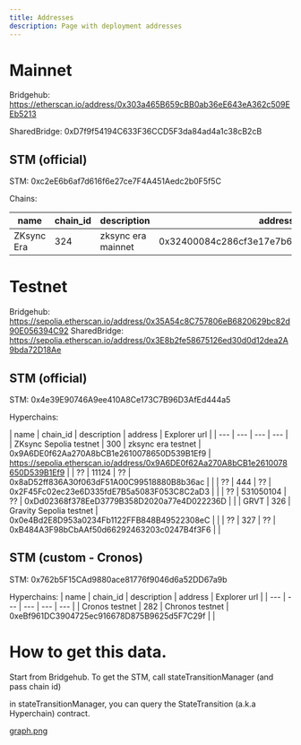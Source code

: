 ```yaml
---
title: Addresses
description: Page with deployment addresses
---
```


# Mainnet

Bridgehub: https://etherscan.io/address/0x303a465B659cBB0ab36eE643eA362c509EEb5213

SharedBridge: 0xD7f9f54194C633F36CCD5F3da84ad4a1c38cB2cB

## STM (official)
STM: 0xc2eE6b6af7d616f6e27ce7F4A451Aedc2b0F5f5C

Chains:

| name | chain_id  |  description   | address  | Explorer url |
| --- | --- | --- | --- | --- |
| ZKsync Era | 324 | zksync era mainnet | 0x32400084c286cf3e17e7b677ea9583e60a000324 | https://etherscan.io/address/0x32400084c286cf3e17e7b677ea9583e60a000324



# Testnet


Bridgehub:  https://sepolia.etherscan.io/address/0x35A54c8C757806eB6820629bc82d90E056394C92
SharedBridge: https://sepolia.etherscan.io/address/0x3E8b2fe58675126ed30d0d12dea2A9bda72D18Ae

## STM (official)
STM: 0x4e39E90746A9ee410A8Ce173C7B96D3AfEd444a5

Hyperchains:

| name | chain_id  |  description   | address  | Explorer url |
| --- | --- | --- | --- |
| ZKsync Sepolia testnet  | 300 | zksync era testnet | 0x9A6DE0f62Aa270A8bCB1e2610078650D539B1Ef9 |
https://sepolia.etherscan.io/address/0x9A6DE0f62Aa270A8bCB1e2610078650D539B1Ef9 |
| ?? | 11124 | ?? | 0x8aD52ff836A30f063dF51A00C99518880B8b36ac | |
| ?? | 444 | ?? | 0x2F45Fc02ec23e6D335fdE7B5a5083F053C8C2aD3 | |
| ?? | 531050104 | ?? | 0xDd02368f378EeD3779B358D2020a77e4D022236D | |
| GRVT | 326 | Gravity Sepolia testnet | 0x0e4Bd2E8D953a0234Fb1122FFB848B49522308eC | |
| ?? | 327 | ?? | 0xB484A3F98bCbAAf50d66292463203c0247B4f3F6 | |


## STM (custom - Cronos)
STM: 0x762b5F15CAd9880ace81776f9046d6a52DD67a9b

Hyperchains:
| name | chain_id  |  description   | address  | Explorer url |
| --- | --- | --- | --- | --- |
| Cronos testnet  | 282 | Chronos testnet | 0xeBf961DC3904725ec916678D875B9625d5F7C29f | |



# How to get this data.

Start from Bridgehub.
To get the STM, call stateTransitionManager (and pass chain id)

in stateTransitionManager, you can query the StateTransition (a.k.a Hyperchain) contract.

[graph.png](graph.png)